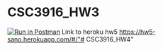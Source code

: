 # CSC3916_HW3
[![Run in Postman](https://run.pstmn.io/button.svg)](https://app.getpostman.com/run-collection/3391c4d9c5919d59b825#?env%5BHW3%5D=W10=)
Link to heroku hw5
https://hw5-sano.herokuapp.com/#/"# CSC3916_HW4" 
